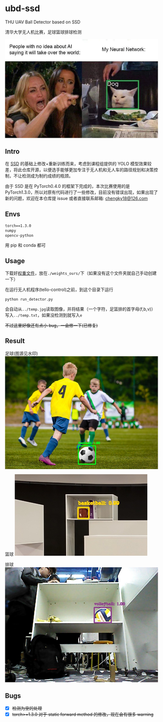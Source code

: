 # ubd-ssd

THU UAV Ball Detector based on SSD

清华大学无人机比赛，足球篮球排球检测

![img](./img/head.jpg)

## Intro

在 [SSD](https://github.com/amdegroot/ssd.pytorch) 的基础上修改+重新训练而来，考虑到课程组提供的 YOLO 模型效果较差，将此仓库开源，以便选手能够更加专注于无人机和无人车的路径规划和决策控制，不让检测成为制约成绩的瓶颈。

由于 SSD 是在 PyTorch0.4.0 的框架下完成的，本次比赛使用的是 PyTorch1.3.0，所以对原有代码进行了一些修改，目前没有错误出现，如果出现了新的问题，欢迎在本仓库提 issue 或者直接联系邮箱: chengky18@126.com

## Envs

```
torch==1.3.0
numpy
opencv-python
```

用 pip 和 conda 都可

## Usage

下载好[权重文件](https://github.com/keyork/ubd-ssd/releases/tag/v1.0.0)，放在`./weights_ours/`下（如果没有这个文件夹就自己手动创建一下）

在运行无人机程序(tello-control)之前，到这个目录下运行

```
python run_detector.py
```

会自动从`../temp.jpg`读取图像，并将结果（一个字符，足篮排的首字母(f,b,v)）写入`../temp.txt`，如果没检测到就写入`e`

~~不过这里好像还有点小 bug，一会修一下(已修复)~~

## Result

足球(图源见水印)
![football](./img/result-2.jpg)

篮球
![basketball](./img/result-1.jpg)

排球
![volleyball](./img/result-0.jpg)

## Bugs

- [x] ~~检测为空的处理~~
- [x] ~~torch>=1.3.0 对于 static forward method 的修改，现在会有很多 warning~~

